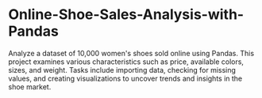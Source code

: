 # Online-Shoe-Sales-Analysis-with-Pandas
Analyze a dataset of 10,000 women's shoes sold online using Pandas. This project examines various characteristics such as price, available colors, sizes, and weight. Tasks include importing data, checking for missing values, and creating visualizations to uncover trends and insights in the shoe market.
